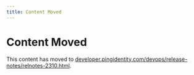 ```yaml
---
title: Content Moved
---
```

# Content Moved

This content has moved to [developer.pingidentity.com/devops/release-notes/relnotes-2310.html](https://developer.pingidentity.com/devops/release-notes/relnotes-2310.html).
